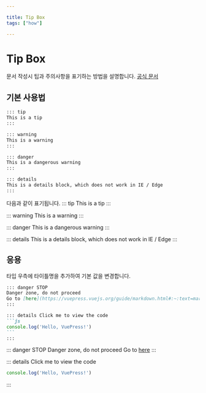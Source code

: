 ```yaml
---

title: Tip Box
tags: ["how"]

---
```


# Tip Box

문서 작성시 팁과 주의사항을 표기하는 방법을 설명합니다.
[공식 문서](https://vuepress.vuejs.org/guide/markdown.html#:~:text=markdown.toc%20option.-,%23,-Custom%20Containers)

## 기본 사용법
~~~md
::: tip
This is a tip
:::

::: warning
This is a warning
:::

::: danger
This is a dangerous warning
:::

::: details
This is a details block, which does not work in IE / Edge
:::
~~~
다음과 같이 표기됩니다.
::: tip
This is a tip
:::

::: warning
This is a warning
:::

::: danger
This is a dangerous warning
:::

::: details
This is a details block, which does not work in IE / Edge
:::

## 응용
타입 우측에 타이틀명을 추가하여 기본 값을 변경합니다.
~~~md
::: danger STOP
Danger zone, do not proceed
Go to [here](https://vuepress.vuejs.org/guide/markdown.html#:~:text=markdown.toc%20option.-,%23,-Custom%20Containers)
:::

::: details Click me to view the code
```js
console.log('Hello, VuePress!')
```
:::
~~~

::: danger STOP
Danger zone, do not proceed
Go to [here](https://vuepress.vuejs.org/guide/markdown.html#:~:text=markdown.toc%20option.-,%23,-Custom%20Containers)
:::

::: details Click me to view the code
```js
console.log('Hello, VuePress!')
```
:::